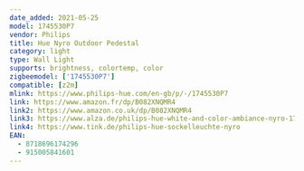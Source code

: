```yaml
---
date_added: 2021-05-25
model: 1745530P7
vendor: Philips
title: Hue Nyro Outdoor Pedestal
category: light
type: Wall Light
supports: brightness, colortemp, color
zigbeemodel: ['1745530P7']
compatible: [z2m]
mlink: https://www.philips-hue.com/en-gb/p/-/1745530P7
link: https://www.amazon.fr/dp/B082XNQMR4
link2: https://www.amazon.co.uk/dp/B082XNQMR4
link3: https://www.alza.de/philips-hue-white-and-color-ambiance-nyro-1745530p7-d5821729.htm
link4: https://www.tink.de/philips-hue-sockelleuchte-nyro
EAN: 
  - 8718696174296
  - 915005841601
---
```

